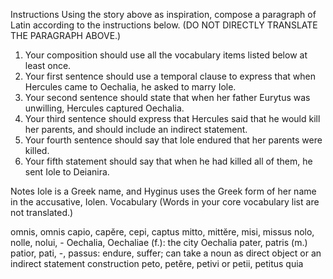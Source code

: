Instructions
Using the story above as inspiration, compose a paragraph of Latin according to the instructions below. (DO NOT DIRECTLY TRANSLATE THE PARAGRAPH ABOVE.)

1. Your composition should use all the vocabulary items listed below at least once.
2. Your first sentence should use a temporal clause to express that when Hercules came to Oechalia, he asked to marry Iole.
3. Your second sentence should state that when her father Eurytus was unwilling, Hercules captured Oechalia.
4. Your third sentence should express that Hercules said that he would kill her parents, and should include an indirect statement.
5. Your fourth sentence should say that Iole endured that her parents were killed.
6. Your fifth statement should say that when he had killed all of them, he sent Iole to Deianira.

Notes
Iole is a Greek name, and Hyginus uses the Greek form of her name in the accusative, Iolen.
Vocabulary
(Words in your core vocabulary list are not translated.)

omnis, omnis
capio, capĕre, cepi, captus
mitto, mittĕre, misi, missus
nolo, nolle, nolui, - 
Oechalia, Oechaliae (f.): the city Oechalia
pater, patris (m.)
patior, pati, -, passus: endure, suffer; can take a noun as direct object or an indirect statement construction
peto, petĕre, petivi or petii, petitus
quia

